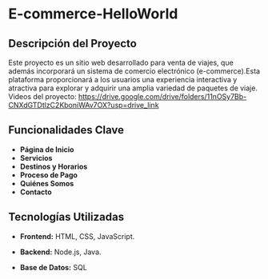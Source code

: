 # E-commerce-HelloWorld
## Descripción del Proyecto

Este proyecto es un sitio web desarrollado para venta de viajes, que además incorporará un sistema de comercio electrónico (e-commerce).Esta plataforma proporcionará a los usuarios una experiencia interactiva y atractiva para explorar y adquirir una amplia variedad de paquetes de viaje. Videos del proyecto: https://drive.google.com/drive/folders/11nOSy7Bb-CNXdGTDtlzC2KboniWAv7OX?usp=drive_link

## Funcionalidades Clave

- **Página de Inicio**
- **Servicios**
- **Destinos y Horarios**
- **Proceso de Pago**
- **Quiénes Somos**
- **Contacto**

## Tecnologías Utilizadas

- **Frontend:** HTML, CSS, JavaScript.

- **Backend:** Node.js, Java.

- **Base de Datos:** SQL

